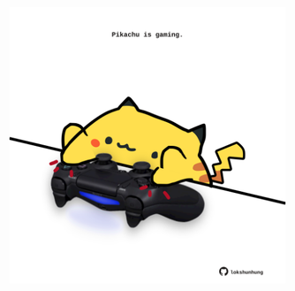 <!-- built at 20/02/2021, 04:01:34 UTC -->
<p align="center">
  <img width="500" height="500" src="./ReadmeImage.svg">
</p>
